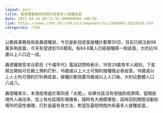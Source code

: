 ```yaml
---
layout: post
title: 聶德權冀最短時間內有最多人接種疫苗
date: 2021-04-16 09:11:55.000000000 +08:00
link: https://news.rthk.hk/rthk/ch/component/k2/1586068-20210416.htm
categories: rthk
---
```


公務員事務局局長聶德權說，今日是新冠疫苗接種計劃第50日，目前已經注射98萬多劑疫苗，今天有望達到100萬劑。有64.8萬人已經接種第一劑疫苗，大約佔16歲以上人口近一成。

聶德權接受本台節目《千禧年代》電話訪問時表示，16至29歲青年人組別，下星期五開始可在網上預約打針，16歲或以上人士可預約接種復必泰疫苗，18歲或以上人士則可預約打科興疫苗，接種計劃涵蓋16歲或以上人口後，大約佔整體人口八成八。

聶德權表示，本港疫情處於第四波「水尾」，如果社區沒有很強防疫屏障，當開放境外人員往來，加上有社區隱形傳播者，隨時有大規模爆發，屆時回到關閉活動和場所的惡性循環，打針是最有效方法，希望在最短時間內有最多人接種疫苗。
